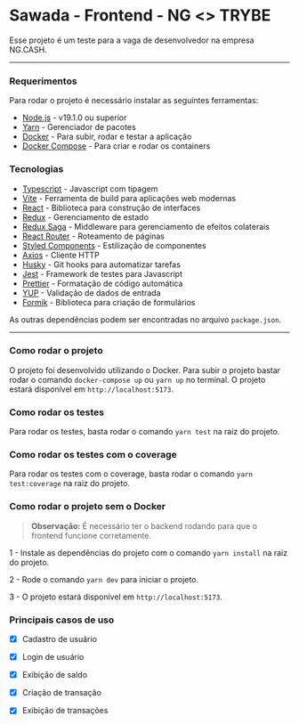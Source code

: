 # Sawada - Frontend - NG <> TRYBE

Esse projeto é um teste para a vaga de desenvolvedor na empresa NG.CASH.

---

### Requerimentos

Para rodar o projeto é necessário instalar as seguintes ferramentas:

- [Node.js](https://nodejs.org/en/) - v19.1.0 ou superior
- [Yarn](https://yarnpkg.com/) - Gerenciador de pacotes
- [Docker](https://www.docker.com/) - Para subir, rodar e testar a aplicação
- [Docker Compose](https://docs.docker.com/compose/) - Para criar e rodar os containers

### Tecnologias

- [Typescript](https://www.typescriptlang.org/) - Javascript com tipagem
- [Vite](https://vitejs.dev/) - Ferramenta de build para aplicações web modernas
- [React](https://reactjs.org/) - Biblioteca para construção de interfaces
- [Redux](https://redux.js.org/) - Gerenciamento de estado
- [Redux Saga](https://redux-saga.js.org/) - Middleware para gerenciamento de efeitos colaterais
- [React Router](https://reactrouter.com/) - Roteamento de páginas
- [Styled Components](https://styled-components.com/) - Estilização de componentes
- [Axios](https://www.npmjs.com/package/axios) - Cliente HTTP
- [Husky](https://typicode.github.io/husky/#/) - Git hooks para automatizar tarefas
- [Jest](https://jestjs.io/) - Framework de testes para Javascript
- [Prettier](https://prettier.io/) - Formatação de código automática
- [YUP](https://www.npmjs.com/package/yup) - Validação de dados de entrada
- [Formik](https://formik.org/) - Biblioteca para criação de formulários

As outras dependências podem ser encontradas no arquivo `package.json`.

---

### Como rodar o projeto

O projeto foi desenvolvido utilizando o Docker. Para subir o projeto bastar rodar o comando `docker-compose up`
ou `yarn up` no terminal. O projeto estará disponível em `http://localhost:5173`.

### Como rodar os testes

Para rodar os testes, basta rodar o comando `yarn test` na raiz do projeto.

### Como rodar os testes com o coverage

Para rodar os testes com o coverage, basta rodar o comando `yarn test:coverage` na raiz do projeto.

### Como rodar o projeto sem o Docker

> **Observação:** É necessário ter o backend rodando para que o frontend funcione corretamente.

1 - Instale as dependências do projeto com o comando `yarn install` na raiz do projeto.

2 - Rode o comando `yarn dev` para iniciar o projeto.

3 - O projeto estará disponível em `http://localhost:5173`.

### Principais casos de uso

- [x] Cadastro de usuário
- [x] Login de usuário
- [x] Exibição de saldo
- [x] Criação de transação
- [x] Exibição de transações

